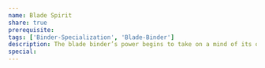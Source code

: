 ```yaml
---
name: Blade Spirit
share: true
prerequisite: 
tags: ['Binder-Specialization', 'Blade-Binder']
description: The blade binder’s power begins to take on a mind of its own, gaining minor sentience. The blade binder gains a companion as described on the companion page treating his levels in blade binder as spell prowess bonus to determine the progression of this companion (and stacks with spell prowess bonus gained from other sources).  The companion gained this way must select the avian, quadruped, serpentine, or biped base form. It gains the celestial, construct, demonic, or void type as it’s companion type. The companion gains these types and talents even if the blade binder does not meet the prerequisites.  When the blade binder summons a piece of equipment he may choose to spend an additional ki point to summon this companion wielding the chosen piece of equipment. The companion is automatically proficient with the piece of equipment and may wield the weapon or wear the armor without issue. If the creature has a second limb capable of wielding weapons the blade binder may summon two weapons onto the weapon as normal. While wielding the binder’s summoned weapon the equipment does not disappear from not being wielded by the blade binder.  The summoned companion lasts until the blade binder rests to regain stamina. Once slain the creature may not be re-summoned for the remainder of the day until he rests unless the blade binder spends 1 stamina to summon it again, but with only half its total hit points. The blade binder’s companion disappears after 1 round if it goes beyond 30 feet + 5 feet per 2 blade binder levels from the blade binder. While within range of the blade binder the blade binder may telepathically give commands to his blade spirit and direct it as necessary without additional actions required.
special: 
---
```

